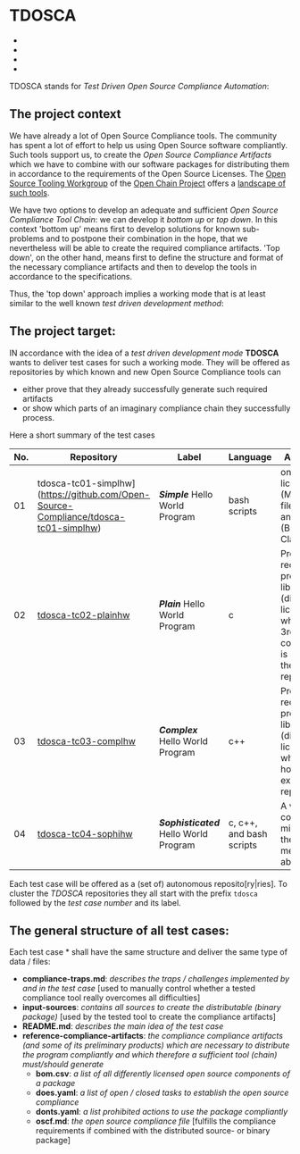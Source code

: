 # TDOSCA

* []()
*
*
*

TDOSCA stands for *Test Driven Open Source Compliance Automation*:

## The project context <a id="PrjContext"></a>
We have already a lot of Open Source Compliance tools. The community has spent a lot of effort to help us using Open Source software compliantly. Such tools support us, to create the *Open Source Compliance Artifacts* which we have to combine with our software packages for distributing them in accordance to the requirements of the Open Source Licenses. The [Open Source Tooling Workgroup](http://oss-compliance-tooling.org/) of the [Open Chain Project](https://www.openchainproject.org/) offers a [landscape of such tools](http://oss-compliance-tooling.org/Tooling-Landscape/OSS-Based-License-Compliance-Tools/).

We have two options to develop an adequate and sufficient *Open Source Compliance Tool Chain*: we can develop it *bottom up* or *top down*. In this context 'bottom up' means first to develop solutions for known sub-problems and to postpone their combination in the hope, that we nevertheless will be able to create the required compliance artifacts. 'Top down', on the other hand, means first to define the structure and format of the necessary compliance artifacts and then to develop the tools in accordance to the specifications.  

Thus, the 'top down' approach implies a working mode that is at least similar to the well known *test driven development method*:

## The project target: <a id="PrjTarget"></a>

IN accordance with the idea of a *test driven development mode* **TDOSCA** wants to deliver test cases for such a working mode. They will be offered as repositories by which known and new Open Source Compliance tools can
* either prove that they already successfully generate such required artifacts
* or show which parts of an imaginary compliance chain they successfully process.

Here a short summary of the test cases

| No. | Repository | Label | Language | Approach | Challenge |
|-|-|-|-|-|-|
|01|tdosca-tc01-simplhw](https://github.com/Open-Source-Compliance/tdosca-tc01-simplhw)| ***Simple*** Hello World Program |bash scripts| one main license (MIT), one file under another (BSD-2-Clause)| see --> |
|02|[tdosca-tc02-plainhw](https://github.com/Open-Source-Compliance/)| ***Plain*** Hello World Program |c| Program requiring a preinstalled library (differently licensed), which as 3rd-Party component is stored in the same repository | see --> |
|03|[tdosca-tc03-complhw](https://github.com/Open-Source-Compliance/)| ***Complex*** Hello World Program |c++| Program requiring preinstalled libraries (differently licensed), which are hosted in external repositories | see --> |
|04|[tdosca-tc04-sophihw](https://github.com/Open-Source-Compliance/)| ***Sophisticated*** Hello World Program |c, c++, and bash scripts | A very complex mixture of the options mentioned above.| see --> |

Each test case will be offered as a (set of) autonomous reposito[ry|ries]. To cluster the *TDOSCA* repositories they all start with the prefix ``tdosca`` followed by the *test case number* and its label.

## The general structure of all test cases: <a id="TCStructure"></a>

Each test case * shall have the same structure and deliver the same type of data / files:

* **compliance-traps.md**: *describes the traps / challenges implemented by and in the test case* [used to manually control whether a tested compliance tool really overcomes all difficulties]
* **input-sources**: *contains all sources to create the distributable (binary package)* [used by the tested tool to create the compliance artifacts]
* **README.md**: *describes the main idea of the test case*
* **reference-compliance-artifacts**: *the compliance compliance artifacts (and some of its preliminary products) which are necessary to distribute the program compliantly and which therefore a sufficient tool (chain) must/should generate*
  - **bom.csv**: *a list of all differently licensed open source components of a package*
  - **does.yaml**: *a list of open / closed tasks to establish the open source compliance*
  - **donts.yaml**: *a list prohibited actions to use the package compliantly*
  - **oscf.md**: *the open source compliance file* [fulfills the compliance requirements if combined with the distributed source- or binary package]

